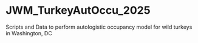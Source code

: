 # JWM_TurkeyAutOccu_2025
Scripts and Data to perform autologistic occupancy model for wild turkeys in Washington, DC
